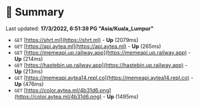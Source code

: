 # 📖 Summary
Last updated: **17/3/2022, 6:51:39 PG "Asia/Kuala_Lumpur"**

- `GET` [https://shrt.ml](https://shrt.ml) - **Up** (2079ms)
- `GET` [https://api.aytea.ml](https://api.aytea.ml) - **Up** (265ms)
- `GET` [https://memeapi.up.railway.app](https://memeapi.up.railway.app) - **Up** (214ms)
- `GET` [https://hastebin.up.railway.app](https://hastebin.up.railway.app) - **Up** (213ms)
- `GET` [https://memeapi.aytea14.repl.co](https://memeapi.aytea14.repl.co) - **Up** (476ms)
- `GET` [https://color.aytea.ml/4b31d6.png](https://color.aytea.ml/4b31d6.png) - **Up** (1495ms)

